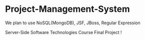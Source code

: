 # Project-Management-System
We plan to use NoSQL(MongoDB), JSF, JBoss, Regular Expression

Server-Side Software Technologies Course Final Project !
